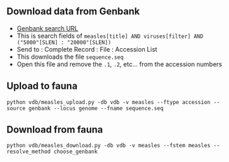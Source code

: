 ## Download data from Genbank

* [Genbank search URL](https://www.ncbi.nlm.nih.gov/nuccore?term=measles%5Btitle%5D%20AND%20viruses%5Bfilter%5D%20AND%20%28%225000%22%5BSLEN%5D%20%3A%20%2220000%22%5BSLEN%5D%29&cmd=DetailsSearch)
* This is search fields of `measles[title] AND viruses[filter] AND ("5000"[SLEN] : "20000"[SLEN])`
* Send to : Complete Record : File : Accession List
* This downloads the file `sequence.seq`
* Open this file and remove the `.1`, `.2`, etc... from the accession numbers

## Upload to fauna

`python vdb/measles_upload.py -db vdb -v measles --ftype accession --source genbank --locus genome --fname sequence.seq`

## Download from fauna

`python vdb/measles_download.py -db vdb -v measles --fstem measles --resolve_method choose_genbank`
